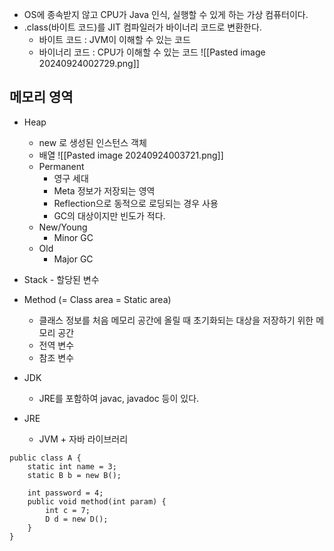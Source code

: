 - OS에 종속받지 않고 CPU가 Java 인식, 실행할 수 있게 하는 가상 컴퓨터이다.
- .class(바이트 코드)를 JIT 컴파일러가 바이너리 코드로 변환한다.
	- 바이트 코드 : JVM이 이해할 수 있는 코드
	- 바이너리 코드 : CPU가 이해할 수 있는 코드
![[Pasted image 20240924002729.png]]

## 메모리 영역
- Heap
	- new 로 생성된 인스턴스 객체
	- 배열
![[Pasted image 20240924003721.png]]
	- Permanent
		- 영구 세대
		- Meta 정보가 저장되는 영역
		- Reflection으로 동적으로 로딩되는 경우 사용
		- GC의 대상이지만 빈도가 적다.
	- New/Young
		- Minor GC
	- Old
		- Major GC
- Stack
		- 할당된 변수
- Method (= Class area = Static area)
	- 클래스 정보를 처음 메모리 공간에 올릴 때 초기화되는 대상을 저장하기 위한 메모리 공간
	- 전역 변수
	- 참조 변수

- JDK
	- JRE를 포함하여 javac, javadoc 등이 있다.
- JRE
	- JVM + 자바 라이브러리

```
public class A {
	static int name = 3;
	static B b = new B();

	int password = 4;
	public void method(int param) {
		int c = 7;
		D d = new D();
	}
}
```